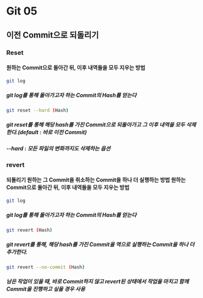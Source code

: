 # Git 05



## 이전 Commit으로 되돌리기

### Reset

#### 	원하는 Commit으로 돌아간 뒤, 이후 내역들을 모두 지우는 방법

```bash
git log
```

##### 	git log를 통해 돌아가고자 하는 Commit의 Hash를 얻는다

```bash
git reset --hard (Hash)
```

##### 	git reset를 통해 해당 hash를 가진 Commit으로 되돌아가고 그 이후 내역을 모두 삭제한다.(default : 바로 이전 Commit)

##### 	--hard : 모든 파일의 변화까지도 삭제하는 옵션



### revert

#### 	되돌리기 원하는 그 Commit을 취소하는 Commit을 하나 더 실행하는 방법	원하는 Commit으로 돌아간 뒤, 이후 내역들을 모두 지우는 방법

```bash
git log
```

##### 	git log를 통해 돌아가고자 하는 Commit의 Hash를 얻는다

```bash
git revert (Hash)
```

##### 	git revert를 통해, 해당 hash를 가진 Commit을 역으로 실행하는 Commit을 하나 더 추가한다.

```bash
git revert --no-commit (Hash)
```

##### 	남은 작업이 있을 때, 바로 Commit하지 않고 revert된 상태에서 작업을 마치고 함께 Commit을 진행하고 싶을 경우 사용
